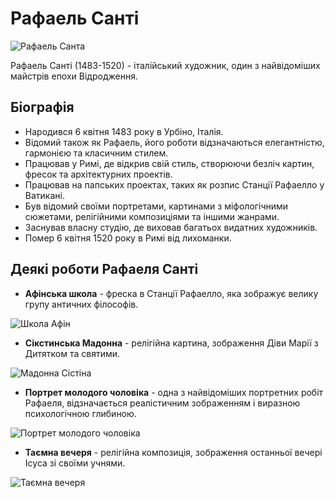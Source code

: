 # Рафаель Санті

![Рафаель Санта](//upload.wikimedia.org/wikipedia/commons/thumb/f/f6/Raffaello_Sanzio.jpg/264px-Raffaello_Sanzio.jpg)

Рафаель Санті (1483-1520) - італійський художник, один з найвідоміших майстрів епохи Відродження.

## Біографія

- Народився 6 квітня 1483 року в Урбіно, Італія.
- Відомий також як Рафаель, його роботи відзначаються елегантністю, гармонією та класичним стилем.
- Працював у Римі, де відкрив свій стиль, створюючи безліч картин, фресок та архітектурних проектів.
- Працював на папських проектах, таких як розпис Станції Рафаелло у Ватикані.
- Був відомий своїми портретами, картинами з міфологічними сюжетами, релігійними композиціями та іншими жанрами.
- Заснував власну студію, де виховав багатьох видатних художників.
- Помер 6 квітня 1520 року в Римі від лихоманки.

## Деякі роботи Рафаеля Санті

- **Афінська школа** - фреска в Станції Рафаелло, яка зображує велику групу античних філософів.

![Школа Афін](//upload.wikimedia.org/wikipedia/commons/thumb/6/68/Raffael_058.jpg/500px-Raffael_058.jpg)

- **Сікстинська Мадонна** - релігійна картина, зображення Діви Марії з Дитятком та святими.

![Мадонна Сістіна](//upload.wikimedia.org/wikipedia/commons/thumb/2/25/Raffael%2C_Sixtinska_madonnan.jpg/275px-Raffael%2C_Sixtinska_madonnan.jpg)

- **Портрет молодого чоловіка** - одна з найвідоміших портретних робіт Рафаеля, відзначається реалістичним зображенням і виразною психологічною глибиною.

![Портрет молодого чоловіка](https://macrosvit.com.ua/i/48423/89f-4137563524/portret-molodogo-cheloveka-petro-bembo.jpg)

- **Таємна вечеря** - релігійна композиція, зображення останньої вечері Ісуса зі своїми учнями.

![Таємна вечеря](https://macrosvit.com.ua/i/48543/2d8-1995108145/taynaya-vecherya.jpg)


